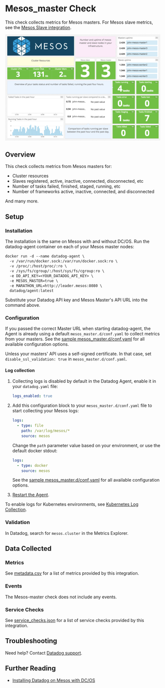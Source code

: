 # Mesos_master Check

This check collects metrics for Mesos masters. For Mesos slave metrics, see the [Mesos Slave integration][1].

![Mesos master Dashboard][2]

## Overview

This check collects metrics from Mesos masters for:

- Cluster resources
- Slaves registered, active, inactive, connected, disconnected, etc
- Number of tasks failed, finished, staged, running, etc
- Number of frameworks active, inactive, connected, and disconnected

And many more.

## Setup

### Installation

The installation is the same on Mesos with and without DC/OS. Run the datadog-agent container on each of your Mesos master nodes:

```shell
docker run -d --name datadog-agent \
  -v /var/run/docker.sock:/var/run/docker.sock:ro \
  -v /proc/:/host/proc/:ro \
  -v /sys/fs/cgroup/:/host/sys/fs/cgroup:ro \
  -e DD_API_KEY=<YOUR_DATADOG_API_KEY> \
  -e MESOS_MASTER=true \
  -e MARATHON_URL=http://leader.mesos:8080 \
  datadog/agent:latest
```

Substitute your Datadog API key and Mesos Master's API URL into the command above.

### Configuration

If you passed the correct Master URL when starting datadog-agent, the Agent is already using a default `mesos_master.d/conf.yaml` to collect metrics from your masters. See the [sample mesos_master.d/conf.yaml][3] for all available configuration options.

Unless your masters' API uses a self-signed certificate. In that case, set `disable_ssl_validation: true` in `mesos_master.d/conf.yaml`.

#### Log collection

1. Collecting logs is disabled by default in the Datadog Agent, enable it in your `datadog.yaml` file:

    ```yaml
    logs_enabled: true
    ```

2. Add this configuration block to your `mesos_master.d/conf.yaml` file to start collecting your Mesos logs:

    ```yaml
    logs:
      - type: file
        path: /var/log/mesos/*
        source: mesos
    ```

    Change the `path` parameter value based on your environment, or use the default docker stdout:

    ```yaml
    logs:
      - type: docker
        source: mesos
    ```

    See the [sample mesos_master.d/conf.yaml][3] for all available configuration options.

3. [Restart the Agent][4].

To enable logs for Kubernetes environments, see [Kubernetes Log Collection][5].

### Validation

In Datadog, search for `mesos.cluster` in the Metrics Explorer.

## Data Collected

### Metrics

See [metadata.csv][6] for a list of metrics provided by this integration.

### Events

The Mesos-master check does not include any events.

### Service Checks

See [service_checks.json][7] for a list of service checks provided by this integration.

## Troubleshooting

Need help? Contact [Datadog support][8].

## Further Reading

- [Installing Datadog on Mesos with DC/OS][9]

[1]: https://docs.datadoghq.com/integrations/mesos/#mesos-slave-integration
[2]: https://raw.githubusercontent.com/DataDog/integrations-core/master/mesos_master/images/mesos_dashboard.png
[3]: https://github.com/DataDog/integrations-core/blob/master/mesos_master/datadog_checks/mesos_master/data/conf.yaml.example
[4]: https://docs.datadoghq.com/agent/guide/agent-commands/#start-stop-and-restart-the-agent
[5]: https://docs.datadoghq.com/agent/kubernetes/log/
[6]: https://github.com/DataDog/integrations-core/blob/master/mesos_master/metadata.csv
[7]: https://github.com/DataDog/integrations-core/blob/master/mesos_master/assets/service_checks.json
[8]: https://docs.datadoghq.com/help/
[9]: https://www.datadoghq.com/blog/deploy-datadog-dcos
